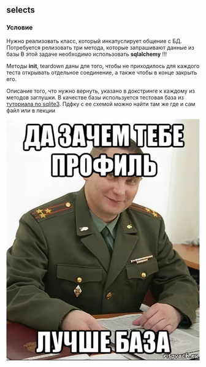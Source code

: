 ## selects

### Условие

Нужно реализовать класс, который инкапуслирует общение с БД.
Потребуется релизовать три метода, которые запрашивают данные из базы
В этой задаче необходимо использовать **sqlalchemy** !!!

Методы __init__, teardown даны для того, чтобы не приходилось для каждого теста открывать
отдельное соединение, а также чтобы в конце закрыть его.

Описание того, что нужно вернуть, указано в докстринге к каждому из методов заглушки.
В качестве базы используется тестовая база из [туториала по sqlite3](https://www.sqlitetutorial.net/sqlite-sample-database/).
Пдфку с ее схемой можно найти там же где и сам файл или в лекции


![img.png](img.png)
